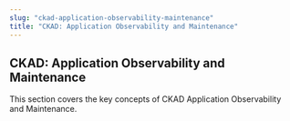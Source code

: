 ```yaml
---
slug: "ckad-application-observability-maintenance"
title: "CKAD: Application Observability and Maintenance"
---
```


## CKAD: Application Observability and Maintenance

This section covers the key concepts of CKAD Application Observability and Maintenance.
